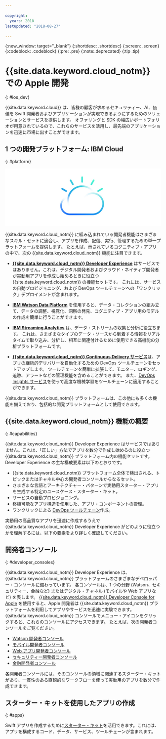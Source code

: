 ```yaml
---

copyright:
  years: 2018
lastupdated: "2018-08-27"

---
```

{:new_window: target="_blank"}
{:shortdesc: .shortdesc}
{:screen: .screen}
{:codeblock: .codeblock}
{:pre: .pre}
{:note:.deprecated}
{:tip .tip}

# {{site.data.keyword.cloud_notm}} での Apple 開発
{: #ios_dev}

{{site.data.keyword.cloud}} は、皆様の顧客が求めるセキュリティー、AI、価値を Swift 開発者およびアプリケーションが実現できるようにするためのソリューションとサービスを提供します。 オファリングと SDK の幅広いポートフォリオが用意されているので、これらのサービスを活用し、最先端のアプリケーションを迅速に市場に出すことができます。

## 1 つの開発プラットフォーム: IBM Cloud
{: #platform}

 ![開発者のタイプ](images/IBM_Cloud_icon.png "IBM Cloud")

{{site.data.keyword.cloud_notm}} に組み込まれている開発者機能はさまざまなスキル・セットに適合し、アプリを作成、配信、実行、管理するための単一プラットフォームを提供します。 たとえば、示されているコグニティブ・アプリの中で、次の {{site.data.keyword.cloud_notm}} 機能に注目できます。

* [**{{site.data.keyword.cloud_notm}} Developer Experience**](https://console.bluemix.net/docs/overview/dev-journey.html#dev-journey) はサービスではありません。これは、デジタル開発者およびクラウド・ネイティブ開発者が実動用アプリを作成し始めるときに役立つ {{site.data.keyword.cloud_notm}} の機能セットです。 これには、サービスの自動プロビジョニング、および DevOps ツールチェーンへの「ワンクリック」デプロイメントが含まれます。

* [**IBM Watson Data Platform**](https://dataplatform.ibm.com) を使用すると、データ・コレクションの組み立て、データの調整、視覚化、洞察の発見、コグニティブ・アプリ用のモデルの作成を簡単に行うことができます。

* [**IBM Streaming Analytics**](../services/StreamingAnalytics/index.html#gettingstarted) は、データ・ストリームの収集と分析に役立ちます。 これは、さまざまなタイプのデータ・ソースから到着する情報をリアルタイムで取り込み、分析し、相互に関連付けるために使用できる高機能の分析プラットフォームです。

* [**{{site.data.keyword.cloud_notm}} Continuous Delivery サービス**](../services/ContinuousDelivery/index.html#cd_getting_started)は、アプリの継続的デリバリーを自動化するための DevOps ツールチェーンをセットアップします。 ツールチェーンを簡単に拡張して、モニター、ロギング、追跡、アラートなどの管理機能を含めることができます。 また、[DevOps Insights サービス](../services/DevOpsInsights/index.html#gettingstarted)を使って高度な機械学習をツールチェーンに適用することができます。

{{site.data.keyword.cloud_notm}} プラットフォームは、この他にも多くの機能を備えており、包括的な開発プラットフォームとして使用できます。

## {{site.data.keyword.cloud_notm}} 機能の概要
{: #capabilities}

{{site.data.keyword.cloud_notm}} Developer Experience はサービスではありません。これは、「正しい」方法でアプリを数分で作成し始めるのに役立つ {{site.data.keyword.cloud_notm}} プラットフォーム内の機能セットです。 Developer Experience の主な構成要素は以下のとおりです。

* {{site.data.keyword.cloud_notm}} プラットフォーム全体で検出される、トピックまたはチャネル中心の開発者コンソールからなるセット。
* さまざまな言語とアーキテクチャー・パターンで実動用スターター・アプリを生成する特定のユースケース・スターター・キット。
* サービスの自動プロビジョニング。
* 移植可能なアプリ構造を使用した、アプリ・コンポーネントの管理。
* ワンクリックによる [DevOps ツールチェーン](../services/ContinuousDelivery/index.html#cd_getting_started)作成。

実動用の高品質なアプリを迅速に作成するうえで {{site.data.keyword.cloud_notm}} Developer Experience がどのように役立つかを理解するには、以下の要素をより詳しく確認してください。

## 開発者コンソール
{: #developer_consoles}

{{site.data.keyword.cloud_notm}} Developer Experience は、{{site.data.keyword.cloud_notm}} プラットフォームのさまざまなデベロッパー・コンソールに備わっています。 各コンソールは、1 つの分野 (Watson、セキュリティー、金融など) またはデジタル・チャネル (モバイルや Web アプリなど) を表します。 [{{site.data.keyword.cloud_notm}} Developer Console for Apple](https://console.bluemix.net/developer/appledevelopment/dashboard) を使用すると、Apple 開発者は {{site.data.keyword.cloud_notm}} プラットフォームを利用してアプリやサービスを迅速に実験できます。 {{site.data.keyword.cloud_notm}} コンソールでメニュー・アイコンをクリックすると、これらのコンソールにアクセスできます。 たとえば、次の開発者コンソールをご覧ください。

* [Watson 開発者コンソール](https://console.bluemix.net/developer/watson/dashboard)
* [モバイル開発者コンソール](https://console.bluemix.net/developer/mobile/dashboard)
* [Web アプリ開発者コンソール](https://console.bluemix.net/developer/appservice/dashboard)
* [セキュリティー開発者コンソール](https://console.bluemix.net/developer/security/dashboard)
* [金融開発者コンソール](https://console.bluemix.net/developer/finance/dashboard)

<!--Cloud native development is the process of developing apps that are optimized to leverage capabilities engendered from running on the cloud.  Flexibility, portability, scaling, rapid development, continuous delivery, and a close coupling development and operations ("devops) are characteristics of cloud applications. The {{site.data.keyword.cloud}} Developer Experience quickly gets you started building cloud native applications that are ready for team development and bound for production use.-->


<!--![Overview of elements of the {{site.data.keyword.cloud_notm}} Developer Experience](images/elements_of_devex.png "Overview of elements of the {{site.data.keyword.cloud_notm}} Developer Experience") <br> *Overview of elements of the {{site.data.keyword.cloud_notm}} Developer Experience*-->

各開発者コンソールには、そのコンソールの領域に関連するスターター・キットがあり、一貫性のある直観的なワークフローを使って実動用のアプリを数分で作成できます。

## スターター・キットを使用したアプリの作成
{: #apps}

Swift アプリを作成するために[スターター・キット](starter_kit/starter_kits.html)を活用できます。これには、アプリを構成するコード、データ、サービス、ツールチェーンが含まれます。
